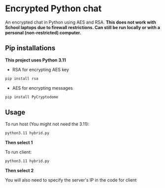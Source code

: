 # Encrypted Python chat
An encrypted chat in Python using AES and RSA.
**This does not work with School laptops due to firewall restrictions. Can still be run locally or with a personal (non-restricted) computer.**

## Pip installations
**This project uses Python 3.11**

* RSA for encrypting AES key
```bash
pip install rsa
```
* AES for encrypting messages
```bash
pip install PyCryptodome
```

## Usage
To run host (You might not need the 3.11):
```bash
python3.11 hybrid.py
```
**Then select 1**

To run client:
```bash
python3.11 hybrid.py
```
**Then select 2**

You will also need to specify the server's IP in the code for client
